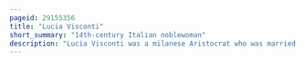 ```yaml
---
pageid: 29155356
title: "Lucia Visconti"
short_summary: "14th-century Italian noblewoman"
description: "Lucia Visconti was a milanese Aristocrat who was married by the Countess of Kent from 1407 to 1424. She was one of 15 legitimate Children of Bernab Visconti who was Lord of Milan together with his Brother Galeazzo. Her Father negotiated for his infant Daughter to marry louis Ii of Anjou but Bernab was removed and Negotiations abandoned. As a Teenager it was then intended to marry the english noble Henry bolingbroke whom she had met as a Girl but after he was banished to france the Marriage Negotiations were suspended. She was Briefly wedded to frederick Iv of Thuringia the Son of landgrave Balthasar in 1399 before the Marriage was annulled."
---
```

